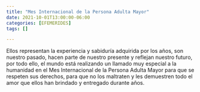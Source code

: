 ```yaml
---
title: "Mes Internacional de la Persona Adulta Mayor"
date: 2021-10-01T13:00:00-06:00
categories: [EFEMERIDES]
tags: []

---
```


Ellos representan la experiencia y sabiduría adquirida por los años, son nuestro pasado, hacen parte de nuestro presente y reflejan nuestro futuro, por todo ello, el mundo está realizando un llamado muy especial a la humanidad en el Mes Internacional de la Persona Adulta Mayor para que se respeten sus derechos, para que no los maltraten y les demuestren todo el amor que ellos han brindado y entregado durante años.
